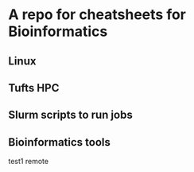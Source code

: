 # A repo for cheatsheets for Bioinformatics

## Linux

## Tufts HPC

## Slurm scripts to run jobs

## Bioinformatics tools


test1
remote
